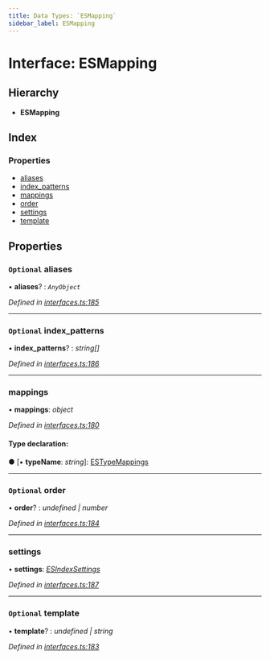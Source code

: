 ```yaml
---
title: Data Types: `ESMapping`
sidebar_label: ESMapping
---
```


# Interface: ESMapping

## Hierarchy

* **ESMapping**

## Index

### Properties

* [aliases](esmapping.md#optional-aliases)
* [index_patterns](esmapping.md#optional-index_patterns)
* [mappings](esmapping.md#mappings)
* [order](esmapping.md#optional-order)
* [settings](esmapping.md#settings)
* [template](esmapping.md#optional-template)

## Properties

### `Optional` aliases

• **aliases**? : *`AnyObject`*

*Defined in [interfaces.ts:185](https://github.com/terascope/teraslice/blob/fd211a8bb/packages/data-types/src/interfaces.ts#L185)*

___

### `Optional` index_patterns

• **index_patterns**? : *string[]*

*Defined in [interfaces.ts:186](https://github.com/terascope/teraslice/blob/fd211a8bb/packages/data-types/src/interfaces.ts#L186)*

___

###  mappings

• **mappings**: *object*

*Defined in [interfaces.ts:180](https://github.com/terascope/teraslice/blob/fd211a8bb/packages/data-types/src/interfaces.ts#L180)*

#### Type declaration:

● \[▪ **typeName**: *string*\]: [ESTypeMappings](estypemappings.md)

___

### `Optional` order

• **order**? : *undefined | number*

*Defined in [interfaces.ts:184](https://github.com/terascope/teraslice/blob/fd211a8bb/packages/data-types/src/interfaces.ts#L184)*

___

###  settings

• **settings**: *[ESIndexSettings](esindexsettings.md)*

*Defined in [interfaces.ts:187](https://github.com/terascope/teraslice/blob/fd211a8bb/packages/data-types/src/interfaces.ts#L187)*

___

### `Optional` template

• **template**? : *undefined | string*

*Defined in [interfaces.ts:183](https://github.com/terascope/teraslice/blob/fd211a8bb/packages/data-types/src/interfaces.ts#L183)*
